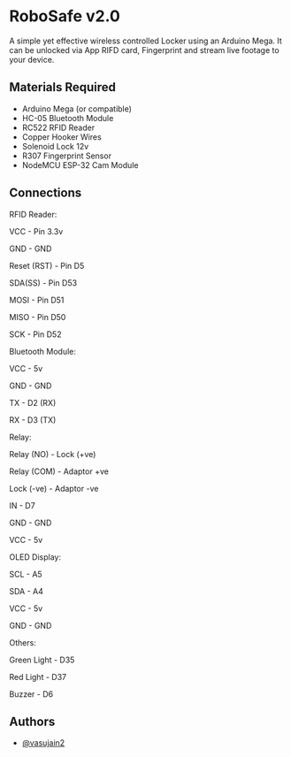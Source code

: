 
# RoboSafe v2.0

A simple yet effective wireless controlled Locker using an Arduino Mega. It can be unlocked via App RIFD card, Fingerprint and stream live footage to your device.

## Materials Required

- Arduino Mega (or compatible)
- HC-05 Bluetooth Module
- RC522 RFID Reader
- Copper Hooker Wires
- Solenoid Lock 12v
- R307 Fingerprint Sensor
- NodeMCU ESP-32 Cam Module

## Connections

RFID Reader:

VCC - Pin 3.3v

GND - GND

Reset (RST) - Pin D5

SDA(SS) - Pin D53

MOSI - Pin D51

MISO - Pin D50

SCK - Pin D52

Bluetooth Module:

VCC - 5v

GND - GND

TX - D2 (RX)

RX - D3 (TX)

Relay:

Relay (NO) - Lock (+ve)

Relay (COM) - Adaptor +ve

Lock (-ve) - Adaptor -ve

IN - D7

GND - GND

VCC - 5v

OLED Display:

SCL - A5

SDA - A4

VCC - 5v

GND - GND

Others:

Green Light - D35

Red Light - D37

Buzzer - D6

## Authors

- [@vasujain2](https://github.com/vasujain2)
